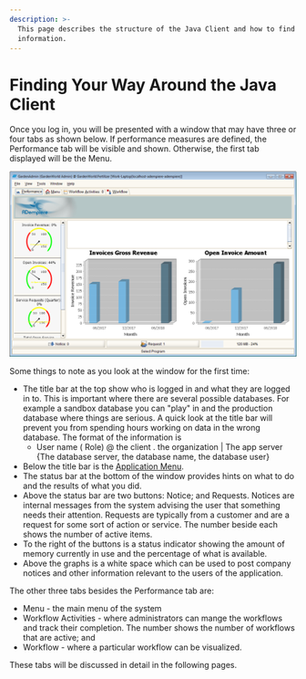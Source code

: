 ```yaml
---
description: >-
  This page describes the structure of the Java Client and how to find
  information.
---
```


# Finding Your Way Around the Java Client

Once you log in, you will be presented with a window that may have three or four tabs as shown below. If performance measures are defined, the Performance tab will be visible and shown. Otherwise, the first tab displayed will be the Menu.

![The initial window showing the performance measures.](../../../.gitbook/assets/image%20%287%29.png)

Some things to note as you look at the window for the first time:

* The title bar at the top show who is logged in and what they are logged in to.  This is important where there are several possible databases. For example a sandbox database you can "play" in and the production database where things are serious.  A quick look at the title bar will prevent you from spending hours working on data in the wrong database. The format of the information is
  * User name \( Role\) @ the client . the organization  \| The app server {The database server,  the database name, the database user}
* Below the title bar is the [Application Menu](adempiere-application-menu.md).
* The status bar at the bottom of the window provides hints on what to do and the results of what you did.
* Above the status bar are two buttons: Notice; and Requests.  Notices are internal messages from the system advising the user that something needs their attention.  Requests are typically from a customer and are a request for some sort of action or service.  The number beside each shows the number of active items.
* To the right of the buttons is a status indicator showing the amount of memory currently in use and the percentage of what is available.
* Above the graphs is a white space which can be used to post company notices and other information relevant to the users of the application.

The other three tabs besides the Performance tab are:

* Menu - the main menu of the system
* Workflow Activities - where administrators can mange the workflows and track their completion.  The number shows the number of workflows that are active; and
* Workflow - where a particular workflow can be visualized.

These tabs will be discussed in detail in the following pages.


